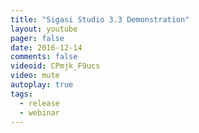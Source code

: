 ```yaml
---
title: "Sigasi Studio 3.3 Demonstration"
layout: youtube 
pager: false
date: 2016-12-14
comments: false
videoid: CPmjk_F9ucs
video: mute
autoplay: true
tags: 
  - release
  - webinar
---
```

